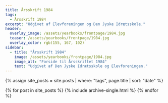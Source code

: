 ```yaml
---
title: Årsskrift 1984
tags:
  - Årsskrift 1984
excerpt: "Udgivet af Elevforeningen og Den Jyske Idrætsskole."
header:
  overlay_image: /assets/yearbooks/frontpage/1984.jpg
  teaser: /assets/yearbooks/frontpage/1984.jpg
  overlay_color: rgb(155, 167, 102)
sidebar:
  - title: "Årsskrift 1984"
    image: /assets/yearbooks/frontpage/1984.jpg
    image_alt: "Forside til Årsskriftet 1984"
    text: "Udgivet af Den Jyske Idrætsskole og Elevforeningen."
---
```


{% assign site_posts = site.posts | where: "tags", page.title | sort: "date" %}

<div class="grid__wrapper">
  {% for post in site_posts %}
    {% include archive-single.html %}
  {% endfor %}
</div>
